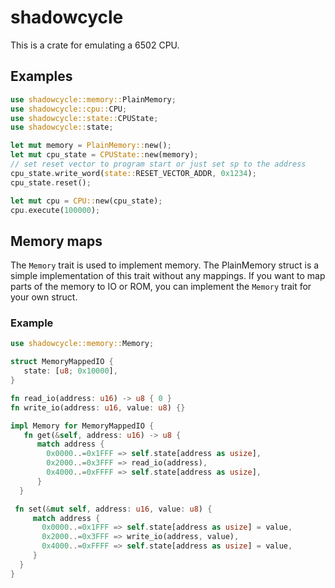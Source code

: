 # shadowcycle

This is a crate for emulating a 6502 CPU.

## Examples
```rust
use shadowcycle::memory::PlainMemory;
use shadowcycle::cpu::CPU;
use shadowcycle::state::CPUState;
use shadowcycle::state;

let mut memory = PlainMemory::new();
let mut cpu_state = CPUState::new(memory);
// set reset vector to program start or just set sp to the address
cpu_state.write_word(state::RESET_VECTOR_ADDR, 0x1234);
cpu_state.reset();

let mut cpu = CPU::new(cpu_state);
cpu.execute(100000);
```

## Memory maps
The `Memory` trait is used to implement memory. The PlainMemory struct is a
simple implementation of this trait without any mappings. If you want to map
parts of the memory to IO or ROM, you can implement the `Memory` trait for
your own struct.

### Example

```rust
use shadowcycle::memory::Memory;

struct MemoryMappedIO {
   state: [u8; 0x10000],
}

fn read_io(address: u16) -> u8 { 0 }
fn write_io(address: u16, value: u8) {}

impl Memory for MemoryMappedIO {
   fn get(&self, address: u16) -> u8 {
      match address {
        0x0000..=0x1FFF => self.state[address as usize],
        0x2000..=0x3FFF => read_io(address),
        0x4000..=0xFFFF => self.state[address as usize],
      }
  }

 fn set(&mut self, address: u16, value: u8) {
     match address {
       0x0000..=0x1FFF => self.state[address as usize] = value,
       0x2000..=0x3FFF => write_io(address, value),
       0x4000..=0xFFFF => self.state[address as usize] = value,
     }
  }
}
````
